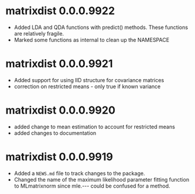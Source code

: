 # matrixdist 0.0.0.9922
 
* Added LDA and QDA functions with predict() methods. These functions
  are relatively fragile.
* Marked some functions as internal to clean up the NAMESPACE

# matrixdist 0.0.0.9921

* Added support for using IID structure for covariance matrices
* correction on restricted means - only true if known variance

# matrixdist 0.0.0.9920

* added change to mean estimation to account for restricted means
* added changes to documentation


# matrixdist 0.0.0.9919

* Added a `NEWS.md` file to track changes to the package.
* Changed the name of the maximum likelihood parameter fitting function to MLmatrixnorm since mle.--- could be confused for a method.



